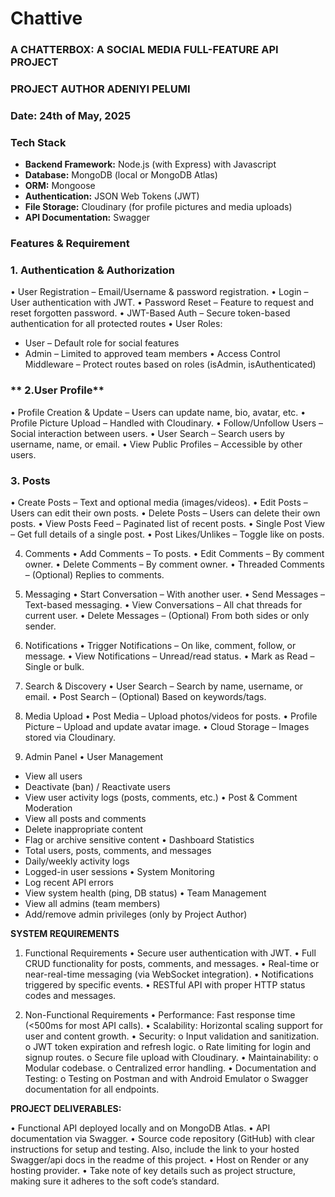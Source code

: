 # Chattive

### **A CHATTERBOX: A SOCIAL MEDIA FULL-FEATURE API PROJECT**

### **PROJECT AUTHOR ADENIYI PELUMI**

### **Date: 24th of May, 2025**

### **Tech Stack**

- **Backend Framework:** Node.js (with Express) with Javascript
- **Database:** MongoDB (local or MongoDB Atlas)
- **ORM:** Mongoose
- **Authentication:** JSON Web Tokens (JWT)
- **File Storage:** Cloudinary (for profile pictures and media uploads)
- **API Documentation:** Swagger

### **Features & Requirement**

### **1. Authentication & Authorization**
•	User Registration – Email/Username & password registration.
•	Login – User authentication with JWT.
•	Password Reset – Feature to request and reset forgotten password.
•	JWT-Based Auth – Secure token-based authentication for all protected routes
•	User Roles:
-	User – Default role for social features
-	Admin – Limited to approved team members
•	Access Control Middleware – Protect routes based on roles (isAdmin, isAuthenticated)

### ** 2.User Profile**
•	Profile Creation & Update – Users can update name, bio, avatar, etc.
•	Profile Picture Upload – Handled with Cloudinary.
•	Follow/Unfollow Users – Social interaction between users.
•	User Search – Search users by username, name, or email.
•	View Public Profiles – Accessible by other users.

### **3. Posts**
•	Create Posts – Text and optional media (images/videos).
•	Edit Posts – Users can edit their own posts.
•	Delete Posts – Users can delete their own posts.
•	View Posts Feed – Paginated list of recent posts.
•	Single Post View – Get full details of a single post.
•	Post Likes/Unlikes – Toggle like on posts.

4. Comments
•	Add Comments – To posts.
•	Edit Comments – By comment owner.
•	Delete Comments – By comment owner.
•	Threaded Comments – (Optional) Replies to comments.

5. Messaging
•	Start Conversation – With another user.
•	Send Messages – Text-based messaging.
•	View Conversations – All chat threads for current user.
•	Delete Messages – (Optional) From both sides or only sender.

6. Notifications
•	Trigger Notifications – On like, comment, follow, or message.
•	View Notifications – Unread/read status.
•	Mark as Read – Single or bulk.

7. Search & Discovery
•	User Search – Search by name, username, or email.
•	Post Search – (Optional) Based on keywords/tags.

8. Media Upload
•	Post Media – Upload photos/videos for posts.
•	Profile Picture – Upload and update avatar image.
•	Cloud Storage – Images stored via Cloudinary.

9. Admin Panel 
•	User Management
-	View all users
-	Deactivate (ban) / Reactivate users
-	View user activity logs (posts, comments, etc.)
•	Post & Comment Moderation
-	View all posts and comments
-	Delete inappropriate content
-	Flag or archive sensitive content
•	Dashboard Statistics
-	Total users, posts, comments, and messages
-	Daily/weekly activity logs 
-	Logged-in user sessions 
•	System Monitoring
-	Log recent API errors
-	View system health (ping, DB status)
•	Team Management
-	View all admins (team members)
-	Add/remove admin privileges (only by Project Author)


**SYSTEM REQUIREMENTS**

1. Functional Requirements
•	Secure user authentication with JWT.
•	Full CRUD functionality for posts, comments, and messages.
•	Real-time or near-real-time messaging (via WebSocket integration).
•	Notifications triggered by specific events.
•	RESTful API with proper HTTP status codes and messages.

2. Non-Functional Requirements
•	Performance: Fast response time (<500ms for most API calls).
•	Scalability: Horizontal scaling support for user and content growth.
•	Security:
o	Input validation and sanitization.
o	JWT token expiration and refresh logic.
o	Rate limiting for login and signup routes.
o	Secure file upload with Cloudinary.
•	Maintainability:
o	Modular codebase.
o	Centralized error handling.
•	Documentation and Testing:
o	Testing on Postman and with Android Emulator 
o	Swagger documentation for all endpoints.


**PROJECT DELIVERABLES:**
 
•	Functional API deployed locally and on MongoDB Atlas. 
•	API documentation via Swagger. 
•	Source code repository (GitHub) with clear instructions for setup and testing. Also, include the link to your hosted Swagger/api docs in the readme of this project. 
•	Host on Render or any hosting provider.
•	Take note of key details such as project structure, making sure it adheres to the soft code’s standard. 

